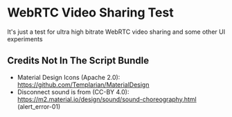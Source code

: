 # WebRTC Video Sharing Test

It's just a test for ultra high bitrate WebRTC video sharing and some other UI experiments

## Credits Not In The Script Bundle

- Material Design Icons (Apache 2.0): https://github.com/Templarian/MaterialDesign
- Disconnect sound is from (CC-BY 4.0): https://m2.material.io/design/sound/sound-choreography.html (alert_error-01)
